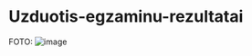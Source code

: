 # Uzduotis-egzaminu-rezultatai
FOTO:
![image](https://user-images.githubusercontent.com/113584681/197145958-c433c3bc-18fd-4772-bd3a-25898c8be81b.png)
